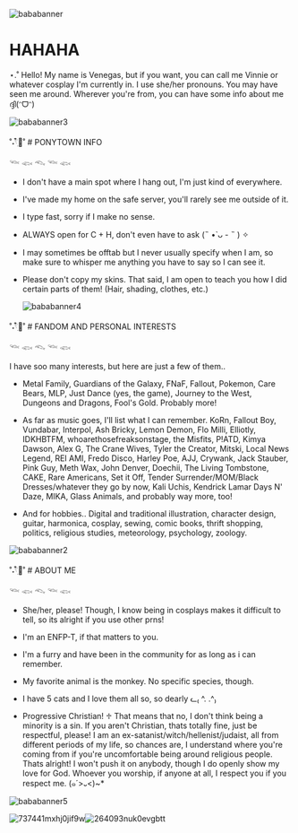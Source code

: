 
![bababanner]([https://i.pinimg.com/1200x/5f/06/59/5f065984e4b8c2e1a05f4cdfc535b789.jpg])


# HAHAHA
⋆.˚ Hello! My name is Venegas, but if you want, you can call me Vinnie or whatever cosplay I'm currently in. I use she/her pronouns. You may have seen me around. Wherever you're from, you can have some info about me ദ്ദി(ᵔᗜᵔ)

![bababanner3](https://i.pinimg.com/736x/28/e0/e0/28e0e098cb5cf6832211d6fe69072501.jpg)

˚˖𓍢ִ໋🦢˚ # PONYTOWN INFO

𓆝 𓆟 𓆞 𓆝 𓆟

* I don't have a main spot where I hang out, I'm just kind of everywhere.

* I've made my home on the safe server, you'll rarely see me outside of it.

* I type fast, sorry if I make no sense.

* ALWAYS open for C + H, don't even have to ask (˵ •̀ ᴗ - ˵ ) ✧

* I may sometimes be offtab but I never usually specify when I am, so make sure to whisper me anything you have to say so I can see it.
  
* Please don't copy my skins. That said, I am open to teach you how I did certain parts of them! (Hair, shading, clothes, etc.)
  
  ![bababanner4](https://i.pinimg.com/736x/2a/6b/09/2a6b094d346343af86cc60f52b639808.jpg)
  
 ˚˖𓍢ִ໋🦢˚ # FANDOM AND PERSONAL INTERESTS
 
𓆝 𓆟 𓆞 𓆝 𓆟

I have soo many interests, but here are just a few of them..

* Metal Family, Guardians of the Galaxy, FNaF, Fallout, Pokemon, Care Bears, MLP, Just Dance (yes, the game), Journey to the West, Dungeons and Dragons, Fool's Gold. Probably more!

* As far as music goes, I'll list what I can remember. KoRn, Fallout Boy, Vundabar, Interpol, Ash Bricky, Lemon Demon, Flo Milli, Elliotly, IDKHBTFM, whoarethosefreaksonstage, the Misfits, P!ATD, Kimya Dawson, Alex G, The Crane Wives, Tyler the Creator, Mitski, Local News Legend, REI AMI, Fredo Disco, Harley Poe, AJJ, Crywank, Jack Stauber, Pink Guy, Meth Wax, John Denver, Doechii, The Living Tombstone, CAKE, Rare Americans, Set it Off, Tender Surrender/MOM/Black Dresses/whatever they go by now, Kali Uchis, Kendrick Lamar Days N' Daze, MIKA, Glass Animals, and probably way more, too!

* And for hobbies.. Digital and traditional illustration, character design, guitar, harmonica, cosplay, sewing, comic books, thrift shopping, politics, religious studies, meteorology, psychology, zoology.
  
![bababanner2](https://i.pinimg.com/736x/17/cb/ad/17cbad85ceef77de99a71212d8f9264b.jpg)


˚˖𓍢ִ໋🦢˚ # ABOUT ME

𓆝 𓆟 𓆞 𓆝 𓆟

* She/her, please! Though, I know being in cosplays makes it difficult to tell, so its alright if you use other prns!

* I'm an ENFP-T, if that matters to you.

* I'm a furry and have been in the community for as long as i can remember.

* My favorite animal is the monkey. No specific species, though.

* I have 5 cats and I love them all so, so dearly ᓚ₍ ^. .^₎

* Progressive Christian! ♱ That means that no, I don't think being a minority is a sin. If you aren't Christian, thats totally fine, just be respectful, please! I am an ex-satanist/witch/hellenist/judaist, all from different periods of my life, so chances are, I understand where you're coming from if you're uncomfortable being around religious people. Thats alright! I won't push it on anybody, though I do openly show my love for God. Whoever you worship, if anyone at all, I respect you if you respect me. (๑´>᎑<)~*
  
![bababanner5](https://i.pinimg.com/736x/da/23/c6/da23c6c93fc1e6dc5024106092a0a0dc.jpg)

![737441mxhj0jif9w](https://github.com/user-attachments/assets/1f2f5ca6-921d-46dc-bee8-8ec9911b6bda)![264093nuk0evgbtt](https://github.com/user-attachments/assets/0b9af812-37e9-4e94-82f1-9841e82af6b5)



